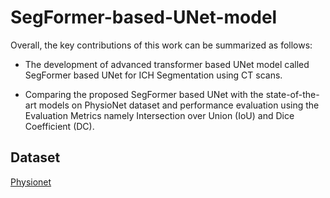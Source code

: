 # SegFormer-based-UNet-model

Overall, the key contributions of this work can be summarized as follows:

 * The development of advanced transformer based UNet model called SegFormer
based UNet for ICH Segmentation using CT scans.

 * Comparing the proposed SegFormer based UNet with the state-of-the-art models on
PhysioNet dataset and performance evaluation using the Evaluation Metrics namely
Intersection over Union (IoU) and Dice Coefficient (DC).

## Dataset
[Physionet](https://physionet.org/content/ct-ich/1.3.1/)

